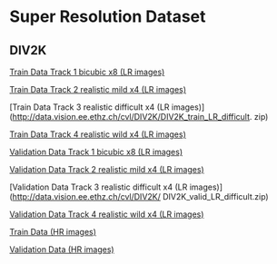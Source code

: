 # Super Resolution Dataset

## DIV2K

[Train Data Track 1 bicubic x8 (LR images)](http://data.vision.ee.ethz.ch/cvl/DIV2K/DIV2K_train_LR_x8.zip)

[Train Data Track 2 realistic mild x4 (LR images)](http://data.vision.ee.ethz.ch/cvl/DIV2K/DIV2K_train_LR_mild.zip)

[Train Data Track 3 realistic difficult x4 (LR images)](http://data.vision.ee.ethz.ch/cvl/DIV2K/DIV2K_train_LR_difficult.
zip)

[Train Data Track 4 realistic wild x4 (LR images)](http://data.vision.ee.ethz.ch/cvl/DIV2K/DIV2K_train_LR_wild.zip)

[Validation Data Track 1 bicubic x8 (LR images)](http://data.vision.ee.ethz.ch/cvl/DIV2K/DIV2K_valid_LR_x8.zip)

[Validation Data Track 2 realistic mild x4 (LR images)](http://data.vision.ee.ethz.ch/cvl/DIV2K/DIV2K_valid_LR_mild.zip)

[Validation Data Track 3 realistic difficult x4 (LR images)](http://data.vision.ee.ethz.ch/cvl/DIV2K/
DIV2K_valid_LR_difficult.zip)

[Validation Data Track 4 realistic wild x4 (LR images)](http://data.vision.ee.ethz.ch/cvl/DIV2K/DIV2K_valid_LR_wild.zip)

[Train Data (HR images)](http://data.vision.ee.ethz.ch/cvl/DIV2K/DIV2K_train_HR.zip)

[Validation Data (HR images)](http://data.vision.ee.ethz.ch/cvl/DIV2K/DIV2K_valid_HR.zip)
